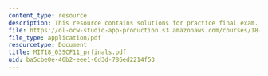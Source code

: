 ```yaml
---
content_type: resource
description: This resource contains solutions for practice final exam.
file: https://ol-ocw-studio-app-production.s3.amazonaws.com/courses/18-03sc-differential-equations-fall-2011/ba5cbe0e46b2eee16d3d786ed2214f53_MIT18_03SCF11_prfinals.pdf
file_type: application/pdf
resourcetype: Document
title: MIT18_03SCF11_prfinals.pdf
uid: ba5cbe0e-46b2-eee1-6d3d-786ed2214f53
---
```

